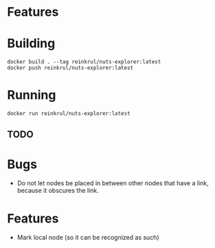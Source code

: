 # Features

# Building

```shell script
docker build . --tag reinkrul/nuts-explorer:latest
docker push reinkrul/nuts-explorer:latest
```

# Running
```shell script
docker run reinkrul/nuts-explorer:latest
```

## TODO

# Bugs

- Do not let nodes be placed in between other nodes that have a link, because it obscures the link.

# Features

- Mark local node (so it can be recognized as such)